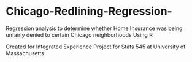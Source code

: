 # Chicago-Redlining-Regression-
Regression analysis to determine whether Home Insurance was being unfairly denied to certain Chicago neighborhoods
Using R

Created for Integrated Experience Project for Stats 545 at University of Massachusetts
